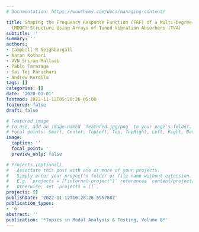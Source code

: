 ```yaml
---
# Documentation: https://wowchemy.com/docs/managing-content/

title: Shaping the Frequency Response Function (FRF) of a Multi-Degree-of-Freedom
  (MDOF) Structure Using Arrays of Tuned Vibration Absorbers (TVA)
subtitle: ''
summary: ''
authors:
- Campbell R Neighborgall
- Karan Kothari
- VVN Sriram Malladi
- Pablo Tarazaga
- Sai Tej Paruchuri
- Andrew Kurdila
tags: []
categories: []
date: '2020-01-01'
lastmod: 2022-11-12T05:28:26-05:00
featured: false
draft: false

# Featured image
# To use, add an image named `featured.jpg/png` to your page's folder.
# Focal points: Smart, Center, TopLeft, Top, TopRight, Left, Right, BottomLeft, Bottom, BottomRight.
image:
  caption: ''
  focal_point: ''
  preview_only: false

# Projects (optional).
#   Associate this post with one or more of your projects.
#   Simply enter your project's folder or file name without extension.
#   E.g. `projects = ["internal-project"]` references `content/project/deep-learning/index.md`.
#   Otherwise, set `projects = []`.
projects: []
publishDate: '2022-11-12T10:28:26.595788Z'
publication_types:
- '6'
abstract: ''
publication: '*Topics in Modal Analysis & Testing, Volume 8*'
---
```

